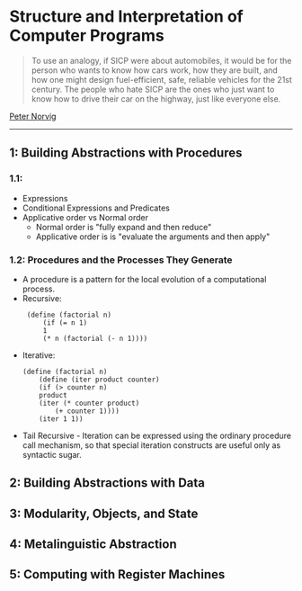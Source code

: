 # Structure and Interpretation of Computer Programs

> To use an analogy, if SICP were about automobiles, it would be for the person who wants to know how cars work, how they are built, and how one might design fuel-efficient, safe, reliable vehicles for the 21st century. The people who hate SICP are the ones who just want to know how to drive their car on the highway, just like everyone else.

[Peter Norvig](https://www.amazon.com/review/R403HR4VL71K8)

---

## 1: Building Abstractions with Procedures

### 1.1: 

 * Expressions
 * Conditional Expressions and Predicates
 * Applicative order vs Normal order
    * Normal order is "fully expand and then reduce"
    * Applicative order is is "evaluate the arguments and then apply"

### 1.2: Procedures and the Processes They Generate 

 * A procedure is a pattern for the local evolution of a computational process.
 * Recursive:
   ```
    (define (factorial n)
        (if (= n 1)
        1
        (* n (factorial (- n 1))))
   ```
 * Iterative:
    ```
    (define (factorial n)
        (define (iter product counter)
        (if (> counter n)
        product
        (iter (* counter product)
            (+ counter 1))))
        (iter 1 1))
    ```
 * Tail Recursive - Iteration can be expressed using the ordinary procedure call mechanism, so that special iteration constructs are useful only as syntactic sugar.


## 2: Building Abstractions with Data
## 3: Modularity, Objects, and State
## 4: Metalinguistic Abstraction
## 5: Computing with Register Machines

###